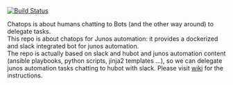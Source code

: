 [![Build Status](https://travis-ci.org/ksator/junos-automation-with-chatops-in-ams.svg?branch=master)](https://travis-ci.org/ksator/junos-automation-with-chatops-in-ams)

Chatops is about humans chatting to Bots (and the other way around) to delegate tasks.   
This repo is about chatops for Junos automation: it provides a dockerized and slack integrated bot for junos automation.  
The repo is actually based on slack and hubot and junos automation content (ansible playbooks, python scripts, jinja2 templates ...), so we can delegate junos automation tasks chatting to hubot with slack. 
Please visit [wiki](https://github.com/ksator/junos-automation-with-chatops-in-ams/wiki) for the instructions.  
